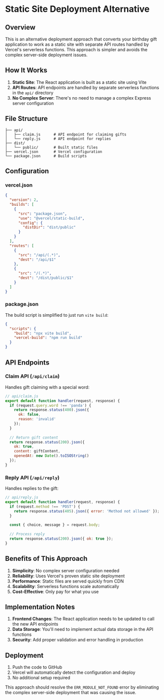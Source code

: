 # Static Site Deployment Alternative

## Overview

This is an alternative deployment approach that converts your birthday gift application to work as a static site with separate API routes handled by Vercel's serverless functions. This approach is simpler and avoids the complex server-side deployment issues.

## How It Works

1. **Static Site**: The React application is built as a static site using Vite
2. **API Routes**: API endpoints are handled by separate serverless functions in the `api/` directory
3. **No Complex Server**: There's no need to manage a complex Express server configuration

## File Structure

```
├── api/
│   ├── claim.js      # API endpoint for claiming gifts
│   └── reply.js      # API endpoint for replies
├── dist/
│   └── public/       # Built static files
├── vercel.json       # Vercel configuration
└── package.json      # Build scripts
```

## Configuration

### vercel.json

```json
{
  "version": 2,
  "builds": [
    {
      "src": "package.json",
      "use": "@vercel/static-build",
      "config": {
        "distDir": "dist/public"
      }
    }
  ],
  "routes": [
    {
      "src": "/api/(.*)",
      "dest": "/api/$1"
    },
    {
      "src": "/(.*)",
      "dest": "/dist/public/$1"
    }
  ]
}
```

### package.json

The build script is simplified to just run `vite build`:

```json
{
  "scripts": {
    "build": "npx vite build",
    "vercel-build": "npm run build"
  }
}
```

## API Endpoints

### Claim API (`/api/claim`)

Handles gift claiming with a special word:

```javascript
// api/claim.js
export default function handler(request, response) {
  if (request.query.word !== 'panda') {
    return response.status(400).json({
      ok: false,
      reason: 'invalid'
    });
  }
  
  // Return gift content
  return response.status(200).json({
    ok: true,
    content: giftContent,
    openedAt: new Date().toISOString()
  });
}
```

### Reply API (`/api/reply`)

Handles replies to the gift:

```javascript
// api/reply.js
export default function handler(request, response) {
  if (request.method !== 'POST') {
    return response.status(405).json({ error: 'Method not allowed' });
  }
  
  const { choice, message } = request.body;
  
  // Process reply
  return response.status(200).json({ ok: true });
}
```

## Benefits of This Approach

1. **Simplicity**: No complex server configuration needed
2. **Reliability**: Uses Vercel's proven static site deployment
3. **Performance**: Static files are served quickly from CDN
4. **Scalability**: Serverless functions scale automatically
5. **Cost-Effective**: Only pay for what you use

## Implementation Notes

1. **Frontend Changes**: The React application needs to be updated to call the new API endpoints
2. **Data Storage**: You'll need to implement actual data storage in the API functions
3. **Security**: Add proper validation and error handling in production

## Deployment

1. Push the code to GitHub
2. Vercel will automatically detect the configuration and deploy
3. No additional setup required

This approach should resolve the `ERR_MODULE_NOT_FOUND` error by eliminating the complex server-side deployment that was causing the issue.